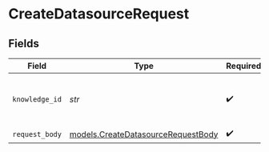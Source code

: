 # CreateDatasourceRequest


## Fields

| Field                                                                          | Type                                                                           | Required                                                                       | Description                                                                    |
| ------------------------------------------------------------------------------ | ------------------------------------------------------------------------------ | ------------------------------------------------------------------------------ | ------------------------------------------------------------------------------ |
| `knowledge_id`                                                                 | *str*                                                                          | :heavy_check_mark:                                                             | The unique identifier of the knowledge base                                    |
| `request_body`                                                                 | [models.CreateDatasourceRequestBody](../models/createdatasourcerequestbody.md) | :heavy_check_mark:                                                             | N/A                                                                            |